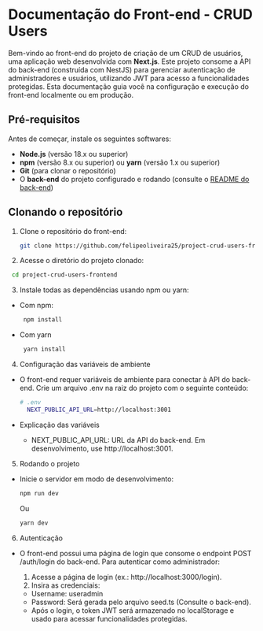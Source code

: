 # Documentação do Front-end - CRUD Users

Bem-vindo ao front-end do projeto de criação de um CRUD de usuários, uma aplicação web desenvolvida com **Next.js**. Este projeto consome a API do back-end (construída com NestJS) para gerenciar autenticação de administradores e usuários, utilizando JWT para acesso a funcionalidades protegidas. Esta documentação guia você na configuração e execução do front-end localmente ou em produção.

## Pré-requisitos

Antes de começar, instale os seguintes softwares:
- **Node.js** (versão 18.x ou superior)
- **npm** (versão 8.x ou superior) ou **yarn** (versão 1.x ou superior)
- **Git** (para clonar o repositório)
- O **back-end** do projeto configurado e rodando (consulte o [README do back-end](https://github.com/felipeoliveira25/project-crud-users-backend/tree/master))

## Clonando o repositório

1. Clone o repositório do front-end:
   ```bash
   git clone https://github.com/felipeoliveira25/project-crud-users-frontend.git
   ```


2. Acesse o diretório do projeto clonado:
  ```bash
   cd project-crud-users-frontend
```


3. Instale todas as dependências usando npm ou yarn:
- Com npm:
  ```bash
   npm install
  ```
- Com yarn
  ```bash
   yarn install
  ```


4. Configuração das variáveis de ambiente
- O front-end requer variáveis de ambiente para conectar à API do back-end. Crie um arquivo .env na raiz do projeto com o seguinte conteúdo:
  ```bash
  # .env
    NEXT_PUBLIC_API_URL=http://localhost:3001
  ```

- Explicação das variáveis
  - NEXT_PUBLIC_API_URL: URL da API do back-end. Em desenvolvimento, use http://localhost:3001.


5. Rodando o projeto
- Inicie o servidor em modo de desenvolvimento:
  ```bash
  npm run dev
  ```
  Ou
  ```bash
  yarn dev
  ```


6. Autenticação
- O front-end possui uma página de login que consome o endpoint POST /auth/login do back-end. Para autenticar como administrador:

  1. Acesse a página de login (ex.: http://localhost:3000/login).
  2. Insira as credenciais:
    - Username: useradmin
    - Password: Será gerada pelo arquivo seed.ts (Consulte o back-end).
    - Após o login, o token JWT será armazenado no localStorage e usado para acessar funcionalidades protegidas.
